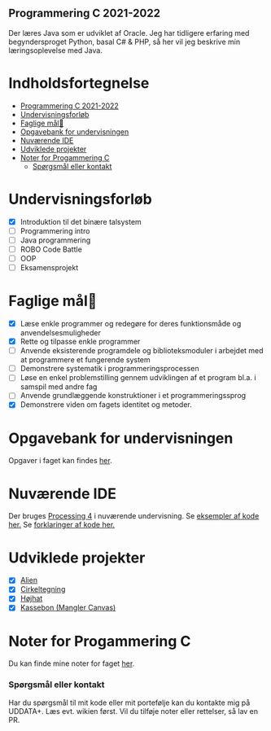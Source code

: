 ## Programmering C 2021-2022
Der læres Java som er udviklet af Oracle. Jeg har tidligere erfaring med begyndersproget Python, basal C# & PHP, så her vil jeg beskrive min læringsoplevelse med Java.
# Indholdsfortegnelse
- [Programmering C 2021-2022](#programmering-c-2021-2022)
- [Undervisningsforløb](#undervisningsforløb)
- [Faglige mål🙏](#faglige-mål)
- [Opgavebank for undervisningen](#opgavebank-for-undervisningen)
- [Nuværende IDE](#nuværende-ide)
- [Udviklede projekter](#udviklede-projekter)
- [Noter for Progammering C](#noter-for-progammering-c)
  * [Spørgsmål eller kontakt](#spørgsmål-eller-kontakt)

# Undervisningsforløb
* [x] Introduktion til det binære talsystem
* [ ] Programmering intro
* [ ] Java programmering
* [ ] ROBO Code Battle
* [ ] OOP
* [ ] Eksamensprojekt

# Faglige mål🙏
* [x] Læse enkle programmer og redegøre for deres funktionsmåde og anvendelsesmuligheder
* [x] Rette og tilpasse enkle programmer
* [ ] Anvende eksisterende programdele og biblioteksmoduler i arbejdet med at programmere et fungerende system
* [ ] Demonstrere systematik i programmeringsprocessen
* [ ] Løse en enkel problemstilling gennem udviklingen af et program bl.a. i samspil med andre fag
* [ ] Anvende grundlæggende konstruktioner i et programmeringssprog
* [x] Demonstrere viden om fagets identitet og metoder.

# Opgavebank for undervisningen
Opgaver i faget kan findes [her](https://github.com/ChrisBruhn/HTX2021).

# Nuværende IDE
Der bruges [Processing 4](https://processing.org/download) i nuværende undervisning.
Se [eksempler af kode her.](https://processing.org/examples)
Se [forklaringer af kode her.](https://processing.org/tutorials)

# Udviklede projekter
* [x] [Alien](https://github.com/Mostafa-Mahdi/Programmering-C/tree/main/Alien)
* [x] [Cirkeltegning](https://github.com/Mostafa-Mahdi/Programmering-C/tree/main/Cirkeltegning)
* [x] [Højhat](https://github.com/Mostafa-Mahdi/Programmering-C/tree/main/H%C3%B8jhat)
* [x] [Kassebon (Mangler Canvas)](https://github.com/Mostafa-Mahdi/Programmering-C/tree/main/Kassebon)

# Noter for Progammering C
Du kan finde mine noter for faget [her](https://github.com/Mostafa-Mahdi/Programmering-C/wiki).

### Spørgsmål eller kontakt
Har du spørgsmål til mit kode eller mit portefølje kan du kontakte mig på UDDATA+. Læs evt. wikien først.
Vil du tilføje noter eller rettelser, så lav en PR.

